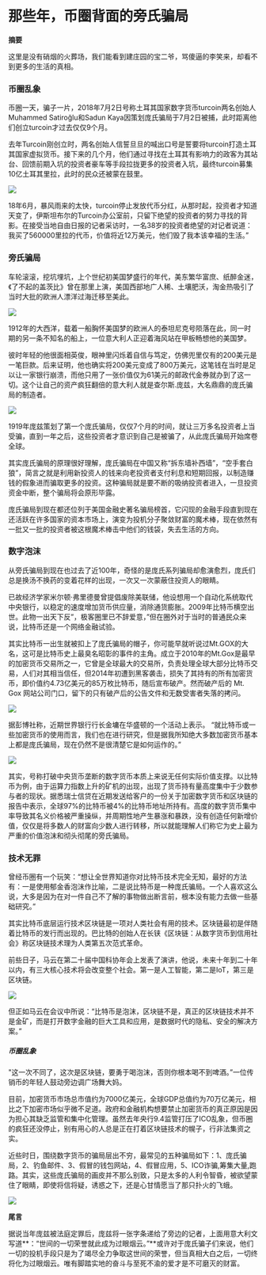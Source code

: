 # 那些年，币圈背面的旁氏骗局

**摘要**

这里是没有硝烟的火葬场，我们能看到建庄园的宝二爷，骂傻逼的李笑来，却看不到更多的生活的真相。

### 币圈乱象 

币圈一天，骗子一片，2018年7月2日号称土耳其国家数字货币turcoin两名创始人Muhammed Satiroğlu和Sadun Kaya因策划庞氏骗局于7月2日被捕，此时距离他们创立turcoin才过去仅仅9个月。

去年Turcoin刚创立时，两名创始人信誓旦旦的喊出口号是誓要将turcoin打造土耳其国家虚拟货币。接下来的几个月，他们通过寻找在土耳其有影响力的政客为其站台、回馈前期入坑的投资者豪车等手段拉拢更多的投资者入坑，最终turcoin募集10亿土耳其里拉，此时的民众还被蒙在鼓里。

![](http://pad4iq2ls.bkt.clouddn.com/20180706153085527141107.png)

18年6月，暴风雨来的太快，turcoin停止发放代币分红，从那时起，投资者才知道天变了，伊斯坦布尔的Turcoin办公室前，只留下绝望的投资者的努力寻找的背影。在接受当地自由日报的记者采访时，一名38岁的投资者绝望的对记者说道：我买了560000里拉的代币，价值将近12万美元，他们毁了我本该幸福的生活。”

### 旁氏骗局

车轮滚滚，挖坑埋坑，上个世纪初美国梦盛行的年代，美东繁华富庶、纸醉金迷，《了不起的盖茨比》曾在那里上演，美国西部地广人稀、土壤肥沃，淘金热吸引了当时大批的欧洲人漂洋过海迁移至美此。

![](http://pad4iq2ls.bkt.clouddn.com/20180706153085043572230.png)

1912年的大西洋，载着一船胸怀美国梦的欧洲人的泰坦尼克号陨落在此，同一时期的另一条不知名的船上，一位意大利人正迎着海风站在甲板畅想他的美国梦。

彼时年轻的他很面相英俊，眼神里闪烁着自信与笃定，仿佛兜里仅有的200美元是一笔巨款。后来证明，他也确实将200美元变成了800万美元，这笔钱在当时是足以让一家银行崩溃，而他只用了一张价值仅为61美元的邮政代金券就办到了这一切。这个让自己的资产疯狂翻倍的意大利人就是查尔斯.庞兹，大名鼎鼎的庞氏骗局的制造者。

![](http://pad4iq2ls.bkt.clouddn.com/20180706153085111595241.png)

1919年庞兹策划了第一个庞氏骗局，仅仅7个月的时间，就让三万多名投资者上当受骗，直到一年之后，这些投资者才意识到自己是被骗了，从此庞氏骗局开始席卷全球。

其实庞氏骗局的原理很好理解，庞氏骗局在中国又称“拆东墙补西墙”，“空手套白狼”，简言之就是利用新投资人的钱来向老投资者支付利息和短期回报，以制造赚钱的假象进而骗取更多的投资。这种骗局就是要不断的吸纳投资者进入，一旦投资资金中断，整个骗局将会原形毕露。

庞氏骗局到现在都还位列于美国金融史著名骗局榜首，它闪现的金融手段直到现在还活跃在许多国家的资本市场上，演变为投机分子聚敛财富的魔术棒，现在依然有一批又一批的投资者被这根魔术棒击中他们的钱袋，失去生活的方向。

### 数字泡沫

从旁氏骗局到现在也过去了近100年，奇怪的是庞氏系列骗局却愈演愈烈，庞氏们总是换汤不换药的变着花样的出现，一次又一次蒙蔽住投资人的眼睛。

已故经济学家米尔顿·弗里德曼曾提倡废除美联储，他设想用一个自动化系统取代中央银行，以稳定的速度增加货币供应量，消除通货膨胀。2009年比特币横空出世。此物一出天下反”，极客圈里已不辞爱意，”但在圈外对于当时的普通民众来说，比特币还是一个网络金融试验。

其实比特币一出生就被扣上了庞氏骗局的帽子，你可能早就听说过Mt.GOX的大名，这可是比特币史上最臭名昭彰的事件的主角。成立于2010年的Mt.Gox是最早的加密货币交易所之一，它曾是全球最大的交易所，负责处理全球大部分比特币交易，人们对其相当信任，但2014年初遭到黑客袭击，损失了其持有的所有加密货币，即价值约4.73亿美元的85万枚比特币，随后宣布破产。然而破产后的 Mt. Gox 网站公司门口，留下的只有破产后的公告文件和无数受害者失落的拷问。

![](http://pad4iq2ls.bkt.clouddn.com/20180706153085187550097.png)

据彭博社称，近期世界银行行长金墉在华盛顿的一个活动上表示。 “就比特币或一些加密货币的使用而言，我们也在进行研究，但是据我所知绝大多数加密货币基本上都是庞氏骗局，现在仍然不是很清楚它是如何运作的。”

![](http://pad4iq2ls.bkt.clouddn.com/20180706153085431951812.png)

其实，号称打破中央货币垄断的数字货币本质上来说无任何实际价值支撑。以比特币为例，由于运算力指数上升的矿机的出现，出现了货币持有量高度集中于少数参与者的现状。据悉瑞士信贷在近期发送给客户的一份关于加密数字货币和区块链的报告中表示，全球97%的比特币被4%的比特币地址所持有。高度的数字货币集中率导致其名义价格被严重操纵，并周期性地产生暴涨和暴跌，没有创造任何新增价值，仅仅是将多数人的财富向少数人进行转移，所以就能理解人们称它为史上最为严重的价值泡沫和彻头彻尾的旁氏骗局。

### 技术无罪

曾经币圈有一个玩笑：“想让全世界知道你对比特币技术完全无知，最好的方法有：一是使用郁金香泡沫作比喻，二是说比特币是一种庞氏骗局。一个人喜欢这么说，大多是因为在对一件自己不了解的事物做出断言前，根本没有能力去做一些基础研究。”

其实比特币底层运行技术区块链是一项对人类社会有用的技术。区块链最初是伴随着比特币的发行而出现的。巴比特的创始人在长铗《区块链：从数字货币到信用社会》称区块链技术理为人类第五次范式革命。

前些日子，马云在第二十届中国科协年会上发表了演讲，他说，未来十年到二十年以内，有三大核心技术将会改变整个社会。第一是人工智能，第二是IoT，第三是区块链。

![](http://pad4iq2ls.bkt.clouddn.com/20180706153086630611090.png)

但正如马云在会议中所说：“比特币是泡沫，区块链不是，真正的区块链技术并不是金矿，而是打开数字金融的巨大工具和应用，是数据时代的隐私、安全的解决方案。”

##### 币圈乱象

"这一次不同了，这次是区块链，要勇于喝泡沫，否则你根本喝不到啤酒。”一位传销币的年轻人鼓动旁边调广场舞大妈。

目前，加密货币市场总市值约为7000亿美元，全球GDP总值约为70万亿美元，相比之下加密市场似乎微不足道。政府和金融机构想要禁止加密货币的真正原因是因为担心其缺乏监管和集中化管理。虽然去年央行9.4监管打压了ICO乱象，但币圈的疯狂还没停止，别有用心的人总是正在打着区块链技术的幌子，行非法集资之实。

近些时日，围绕数字货币的骗局层出不穷，最常见的五种骗局如下：1、庞氏骗局，2、钓鱼邮件、3、假冒的钱包网站，4、假冒应用，5、ICO诈骗,筹集大量,跑路。其实，这些庞氏骗局的画皮并不那么别致，只是太多的人利令智昏，被欲望蒙住了眼睛，即使将信将疑，诱惑之下，还是心甘情愿当了那只扑火的飞蛾。

![](http://pad4iq2ls.bkt.clouddn.com/20180706153086766561249.png)

**尾言**

据说当年庞兹被法庭定罪后，庞兹将一张字条递给了旁边的记者，上面用意大利文写道**：“世间的一切荣誉就此成为过眼烟云。”**或许对于庞氏骗子们来说，他们一切的投机手段只是为了竭尽全力争取这世间的荣誉，但当真相大白之后，一切终将化为过眼烟云。唯有脚踏实地的奋斗与至死不渝的爱才是不可磨灭的财富。

